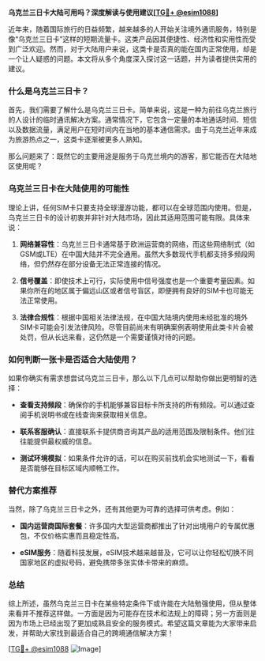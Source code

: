 **乌克兰三日卡大陆可用吗？深度解读与使用建议[[TG💪+ @esim1088](https://t.me/s/esim1088)]**

近年来，随着国际旅行的日益频繁，越来越多的人开始关注境外通讯服务，特别是像“乌克兰三日卡”这样的短期流量卡。这类产品因其便捷性、经济性和实用性而受到广泛欢迎。然而，对于大陆用户来说，这类卡是否真的能在国内正常使用，却是一个让人疑惑的问题。本文将从多个角度深入探讨这一话题，并为读者提供实用的建议。

### 什么是乌克兰三日卡？

首先，我们需要了解什么是乌克兰三日卡。简单来说，这是一种为前往乌克兰旅行的人设计的临时通讯解决方案。通常情况下，它包含一定量的本地通话时间、短信以及数据流量，满足用户在短时间内在当地的基本通信需求。由于乌克兰近年来成为旅游热点之一，这类卡逐渐被更多人熟知。

那么问题来了：既然它的主要用途是服务于乌克兰境内的游客，那它能否在大陆地区使用呢？

### 乌克兰三日卡在大陆使用的可能性

理论上讲，任何SIM卡只要支持全球漫游功能，都可以在全球范围内使用。但是，乌克兰三日卡的设计初衷并非针对大陆市场，因此其适用范围可能有限。具体来说：

1. **网络兼容性**：乌克兰三日卡通常基于欧洲运营商的网络，而这些网络制式（如GSM或LTE）在中国大陆并不完全通用。虽然大多数现代手机都支持多频段网络，但仍然存在部分设备无法正常连接的情况。
   
2. **信号覆盖**：即使技术上可行，实际使用中信号强度也是一个重要考量因素。如果你所在的地区属于偏远山区或者信号盲区，即便拥有良好的SIM卡也可能无法正常使用。

3. **法律合规性**：根据中国相关法律法规，在中国大陆境内使用未经批准的境外SIM卡可能会引发法律风险。尽管目前尚未有明确案例表明使用此类卡片会被处罚，但从长远来看，这仍然是一个需要谨慎对待的问题。

### 如何判断一张卡是否适合大陆使用？

如果你确实有需求想尝试乌克兰三日卡，那么以下几点可以帮助你做出更明智的选择：

- **查看支持频段**：确保你的手机能够兼容目标卡所支持的所有频段。可以通过查阅手机说明书或在线查询来获取相关信息。
  
- **联系客服确认**：直接联系卡提供商咨询其产品的适用范围及限制条件。他们往往能提供最权威的信息。

- **测试环境模拟**：如果条件允许的话，可以在购买前找机会实地测试一下，看看是否能够在目标区域内顺畅工作。

### 替代方案推荐

当然，除了乌克兰三日卡之外，还有其他更为可靠的选择可供考虑。例如：

- **国内运营商国际套餐**：许多国内大型运营商都推出了针对出境用户的专属优惠包，不仅价格实惠而且稳定性高。
  
- **eSIM服务**：随着科技发展，eSIM技术越来越普及，它可以让你轻松切换不同国家地区的虚拟号码，避免携带多张实体卡带来的麻烦。

### 总结

综上所述，虽然乌克兰三日卡在某些特定条件下或许能在大陆勉强使用，但从整体来看并不推荐这样做。一方面是因为可能存在技术和法规上的障碍；另一方面则是因为市场上已经出现了更加成熟且安全的服务模式。希望这篇文章能为大家带来启发，并帮助大家找到最适合自己的跨境通信解决方案！

[[TG💪+ @esim1088](https://t.me/s/esim1088) ![Image](https://i.postimg.cc/4NQfJmqS/Snipaste-2025-05-13-00-14-12.png)]